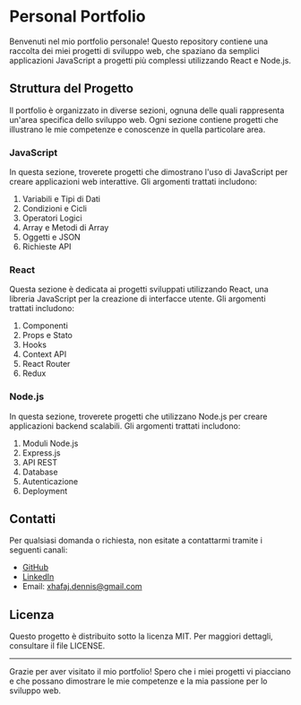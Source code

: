# Personal Portfolio

Benvenuti nel mio portfolio personale! Questo repository contiene una raccolta dei miei progetti di sviluppo web, che spaziano da semplici applicazioni JavaScript a progetti più complessi utilizzando React e Node.js.

## Struttura del Progetto

Il portfolio è organizzato in diverse sezioni, ognuna delle quali rappresenta un'area specifica dello sviluppo web. Ogni sezione contiene progetti che illustrano le mie competenze e conoscenze in quella particolare area.

### JavaScript

In questa sezione, troverete progetti che dimostrano l'uso di JavaScript per creare applicazioni web interattive. Gli argomenti trattati includono:

1. Variabili e Tipi di Dati
2. Condizioni e Cicli
3. Operatori Logici
4. Array e Metodi di Array
5. Oggetti e JSON
6. Richieste API

### React

Questa sezione è dedicata ai progetti sviluppati utilizzando React, una libreria JavaScript per la creazione di interfacce utente. Gli argomenti trattati includono:

1. Componenti
2. Props e Stato
3. Hooks
4. Context API
5. React Router
6. Redux

### Node.js

In questa sezione, troverete progetti che utilizzano Node.js per creare applicazioni backend scalabili. Gli argomenti trattati includono:

1. Moduli Node.js
2. Express.js
3. API REST
4. Database
5. Autenticazione
6. Deployment


## Contatti

Per qualsiasi domanda o richiesta, non esitate a contattarmi tramite i seguenti canali:

- [GitHub](https://github.com/xaxoman)
- [LinkedIn](https://www.linkedin.com/in/dennis-xhafaj-0b1b3b1b4/)
- Email: xhafaj.dennis@gmail.com

## Licenza

Questo progetto è distribuito sotto la licenza MIT. Per maggiori dettagli, consultare il file LICENSE.

---

Grazie per aver visitato il mio portfolio! Spero che i miei progetti vi piacciano e che possano dimostrare le mie competenze e la mia passione per lo sviluppo web.